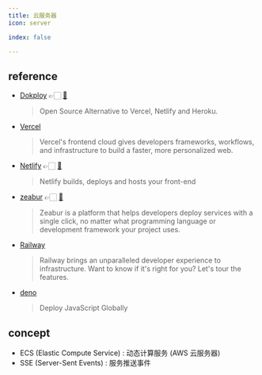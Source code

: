 ```yaml
---
title: 云服务器
icon: server

index: false

---
```


<!-- more -->

## reference

- [Dokploy](https://dokploy.com) 👉🏻 [🐙](https://github.com/Dokploy/dokploy)
    > Open Source Alternative to Vercel, Netlify and Heroku.
- [Vercel](https://vercel.com)
    > Vercel's frontend cloud gives developers frameworks, workflows, and infrastructure to build a faster, more personalized web.
- [Netlify](https://www.netlify.com) 👉🏻 [🐙](https://github.com/netlify)
    > Netlify builds, deploys and hosts your front-end 
- [zeabur](https://zeabur.com) 👉🏻 [🐙](https://github.com/zeabur)
    > Zeabur is a platform that helps developers deploy services with a single click, no matter what programming language or development framework your project uses.
- [Railway](https://railway.app)
    > Railway brings an unparalleled developer experience to infrastructure. Want to know if it's right for you? Let's tour the features.
- [deno](https://dash.deno.com)
    > Deploy JavaScript Globally

## concept

- ECS (Elastic Compute Service) : 动态计算服务 (AWS 云服务器)
- SSE (Server-Sent Events) : 服务推送事件 